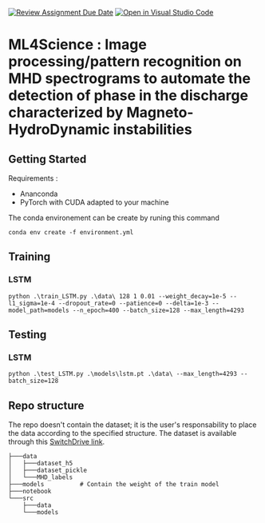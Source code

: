 [![Review Assignment Due Date](https://classroom.github.com/assets/deadline-readme-button-24ddc0f5d75046c5622901739e7c5dd533143b0c8e959d652212380cedb1ea36.svg)](https://classroom.github.com/a/fEFF99tU)
[![Open in Visual Studio Code](https://classroom.github.com/assets/open-in-vscode-718a45dd9cf7e7f842a935f5ebbe5719a5e09af4491e668f4dbf3b35d5cca122.svg)](https://classroom.github.com/online_ide?assignment_repo_id=13065283&assignment_repo_type=AssignmentRepo)

# ML4Science : Image processing/pattern recognition on MHD spectrograms to automate the detection of phase in the discharge characterized by Magneto-HydroDynamic instabilities

## Getting Started

Requirements :

- Ananconda
- PyTorch with CUDA adapted to your machine

The conda environement can be create by runing this command

```text
conda env create -f environment.yml
```

## Training

### LSTM

```text
python .\train_LSTM.py .\data\ 128 1 0.01 --weight_decay=1e-5 --l1_sigma=1e-4 --dropout_rate=0 --patience=0 --delta=1e-3 --model_path=models --n_epoch=400 --batch_size=128 --max_length=4293 
```

## Testing

### LSTM

```text
python .\test_LSTM.py .\models\lstm.pt .\data\ --max_length=4293 --batch_size=128
```

## Repo structure

The repo doesn't contain the dataset; it is the user's responsability to place the data according to the specified structure.
The dataset is available through this [SwitchDrive link](https://drive.switch.ch/index.php/s/K7BYcTRIZMupM7T).

```text
├───data
│   ├───dataset_h5
│   ├───dataset_pickle
│   └───MHD_labels
├───models          # Contain the weight of the train model
├───notebook
└───src
    ├───data
    └───models
```

